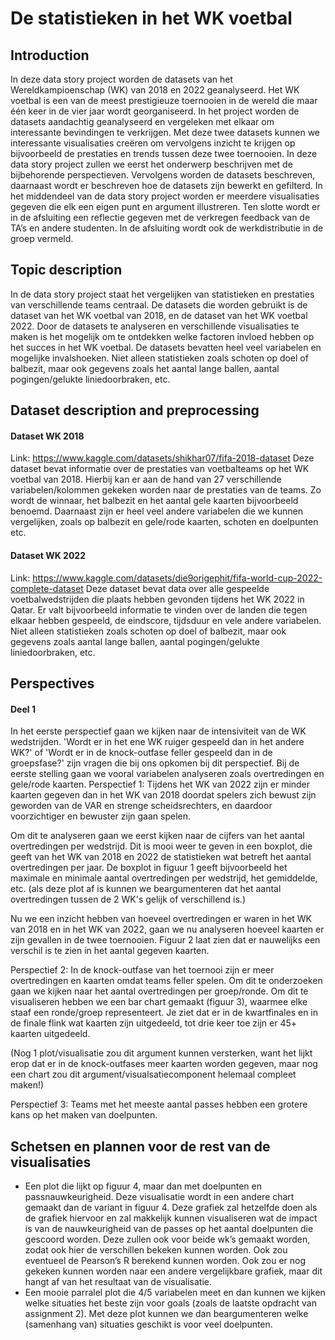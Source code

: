 # De statistieken in het WK voetbal

## Introduction
In deze data story project worden de datasets van het Wereldkampioenschap (WK) van 2018 en 2022 geanalyseerd. Het WK voetbal is een van de meest prestigieuze toernooien in de wereld die maar één keer in de vier jaar wordt georganiseerd. In het project worden de datasets aandachtig geanalyseerd en vergeleken met elkaar om interessante bevindingen te verkrijgen. Met deze twee datasets kunnen we interessante visualisaties creëren om vervolgens inzicht te krijgen op bijvoorbeeld de prestaties en trends tussen deze twee toernooien. In deze data story project zullen we eerst het onderwerp beschrijven met de bijbehorende perspectieven. Vervolgens worden de datasets beschreven, daarnaast wordt er beschreven hoe de datasets zijn bewerkt en gefilterd. In het middendeel van de data story project worden er meerdere visualisaties gegeven die elk een eigen punt en argument illustreren. Ten slotte wordt er in de afsluiting een reflectie gegeven met de verkregen feedback van de TA’s  en andere studenten. In de afsluiting wordt ook de werkdistributie in de groep vermeld.

## Topic description
In de data story project staat het vergelijken van statistieken en prestaties van verschillende teams centraal. De datasets die worden gebruikt is de dataset van het WK voetbal van 2018, en de dataset van het WK voetbal 2022. Door de datasets te analyseren en verschillende visualisaties te maken is het mogelijk om te ontdekken welke factoren invloed hebben op het succes in het WK voetbal. De datasets bevatten heel veel variabelen en mogelijke invalshoeken. Niet alleen statistieken zoals schoten op doel of balbezit, maar ook gegevens zoals het aantal lange ballen, aantal pogingen/gelukte liniedoorbraken, etc.

## Dataset description and preprocessing
#### Dataset WK 2018
Link: https://www.kaggle.com/datasets/shikhar07/fifa-2018-dataset
Deze dataset bevat informatie over de prestaties van voetbalteams op het WK voetbal van 2018. Hierbij kan er aan de hand van 27 verschillende variabelen/kolommen gekeken worden naar de prestaties van de teams. Zo wordt de winnaar, het balbezit en het aantal gele kaarten bijvoorbeeld benoemd. Daarnaast zijn er heel veel andere variabelen die we kunnen vergelijken, zoals op balbezit en gele/rode kaarten, schoten en doelpunten etc.

#### Dataset WK 2022
Link: https://www.kaggle.com/datasets/die9origephit/fifa-world-cup-2022-complete-dataset
Deze dataset bevat data over alle gespeelde voetbalwedstrijden die plaats hebben gevonden tijdens het WK 2022 in Qatar. Er valt bijvoorbeeld informatie te vinden over de landen die tegen elkaar hebben gespeeld, de eindscore, tijdsduur en vele andere variabelen. Niet alleen statistieken zoals schoten op doel of balbezit, maar ook gegevens zoals aantal lange ballen, aantal pogingen/gelukte liniedoorbraken, etc.

## Perspectives
#### Deel 1
In het eerste perspectief gaan we kijken naar de intensiviteit van de WK wedstrijden. 'Wordt er in het ene WK ruiger gespeeld dan in het andere WK?' of 'Wordt er in de knock-outfase feller gespeeld dan in de groepsfase?' zijn vragen die bij ons opkomen bij dit perspectief. Bij de eerste stelling gaan we  vooral variabelen analyseren zoals overtredingen en gele/rode kaarten. 
Perspectief 1: Tijdens het WK van 2022 zijn er minder kaarten gegeven dan in het WK van 2018 doordat spelers zich bewust zijn geworden van de VAR en strenge scheidsrechters, en daardoor voorzichtiger en bewuster zijn gaan spelen.

Om dit te analyseren gaan we eerst kijken naar de cijfers van het aantal overtredingen per wedstrijd. Dit is mooi weer te geven in een boxplot, die geeft van het WK van 2018 en 2022 de statistieken wat betreft het aantal overtredingen per jaar. De boxplot in figuur 1 geeft bijvoorbeeld het maximale en minimale aantal overtredingen per wedstrijd, het gemiddelde, etc. (als deze plot af is kunnen we beargumenteren dat het aantal overtredingen tussen de 2 WK's gelijk of verschillend is.)

Nu we een inzicht hebben van hoeveel overtredingen er waren in het WK van 2018 en in het WK van 2022, gaan we nu analyseren hoeveel kaarten er zijn gevallen in de twee toernooien. Figuur 2 laat zien dat er nauwelijks een verschil is te zien in het aantal gegeven kaarten. 

Perspectief 2: In de knock-outfase van het toernooi zijn er meer overtredingen en kaarten omdat teams feller spelen.
Om dit te onderzoeken gaan we kijken naar het aantal overtredingen per groep/ronde. Om dit te visualiseren hebben we een bar chart gemaakt (figuur 3), waarmee elke staaf een ronde/groep representeert. Je ziet dat er in de kwartfinales en in de finale flink wat kaarten zijn uitgedeeld, tot drie keer toe zijn er 45+ kaarten uitgedeeld. 

(Nog 1 plot/visualisatie zou dit argument kunnen versterken, want het lijkt erop dat er in de knock-outfases meer kaarten worden gegeven, maar nog een chart zou dit argument/visualsatiecomponent helemaal compleet maken!) 

Perspectief 3: Teams met het meeste aantal passes hebben een grotere kans op het maken van doelpunten.

## Schetsen en plannen voor de rest van de visualisaties
- Een plot die lijkt op figuur 4, maar dan met doelpunten en passnauwkeurigheid. Deze visualisatie wordt in een andere chart gemaakt dan de variant in figuur 4. Deze grafiek zal hetzelfde doen als de grafiek hiervoor en zal makkelijk kunnen visualiseren wat de impact is van de nauwkeurigheid van de passes op het aantal doelpunten die gescoord worden. Deze zullen ook voor beide wk’s gemaakt worden, zodat ook hier de verschillen bekeken kunnen worden. Ook zou eventueel de Pearson’s R berekend kunnen worden. Ook zou er nog gekeken kunnen worden naar een andere vergelijkbare grafiek, maar dit hangt af van het resultaat van de visualisatie.
- Een mooie parralel plot die 4/5 variabelen meet en dan kunnen we kijken welke situaties het beste zijn voor goals (zoals de laatste opdracht van assignment 2). Met deze plot kunnen we dan beargumenteren welke (samenhang van) situaties geschikt is voor veel doelpunten.